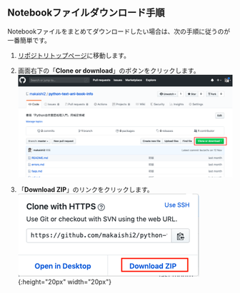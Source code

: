 ## Notebookファイルダウンロード手順

Notebookファイルをまとめてダウンロードしたい場合は、次の手順に従うのが一番簡単です。


1. [リポジトリトップページ](https://github.com/makaishi2/python-text-anl-book-info)に移動します。

2. 画面右下の「**Clone or download**」のボタンをクリックします。  
![](images/download1.png)

3. 「**Download ZIP**」のリンクをクリックします。  
![](images/download2.png){:height="20px" width="20px"}
